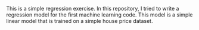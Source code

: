 This is a simple regression exercise. In this repository, I tried to write a regression model for the first machine learning code. This model is a simple linear model that is trained on a simple house price dataset.
